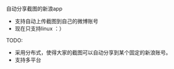 自动分享截图的新浪app
* 支持自动上传截图到自己的微博账号 
* 现在只支持linux ：） 

TODO: 
* 采用分布式，使得大家的截图可以自动分享到某个固定的新浪账号。 
* 支持多平台
